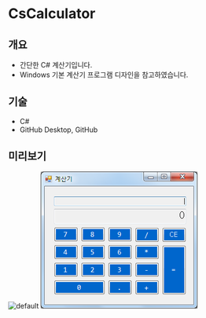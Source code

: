 # CsCalculator

## 개요
* 간단한 C# 계산기입니다.
* Windows 기본 계산기 프로그램 디자인을 참고하였습니다.

## 기술
* C#
* GitHub Desktop, GitHub

## 미리보기
![default](https://cloud.githubusercontent.com/assets/25098075/23933194/22bf0b3c-0980-11e7-9025-da4c90f4dd9f.jpg)
![sample](./20190503/image/sampleimage.png)
